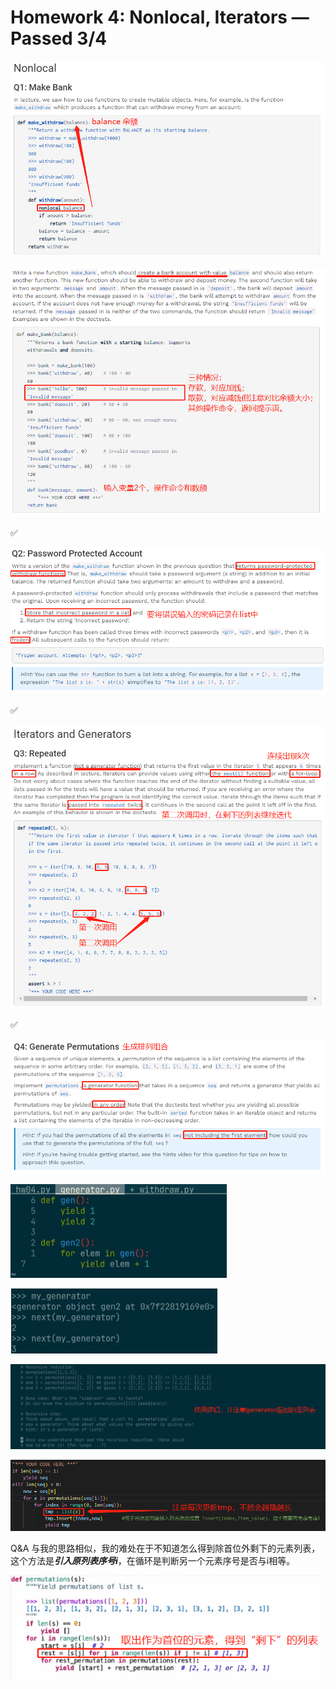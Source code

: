 # Homework 4: Nonlocal, Iterators — Passed 3/4

![](image/1677809149591_h9QIUMEYBx.png)

![](image/1677809371434_x-8MhXgTf1.png)

✅

![](image/image_LAtb45CraL.png)

✅

![](image/1677811532142_xUbP1YQN-H.png)

✅

![](image/image_pIEe05JM3n.png)

![](image/1677817766060_7KJc_3wpi6.png)

![](image/1677817803535_YkTX1sbrEO.png)

![](image/1677818099692_KsQQkqBXdH.png)

![](image/image_l6mZArrYxW.png)

Q\&A 与我的思路相似，我的难处在于不知道怎么得到除首位外剩下的元素列表，这个方法是***引入原列表序号i***，在循环是判断另一个元素序号是否与i相等。

![](image/1677901444242_xKG05ZJ1S4.png)
